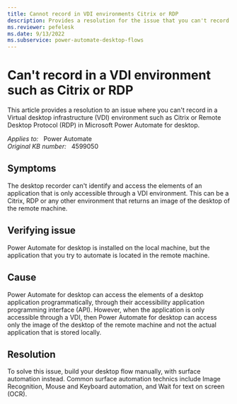 ```yaml
---
title: Cannot record in VDI environments Citrix or RDP
description: Provides a resolution for the issue that you can't record in a VDI environment such as Citrix or RDP.
ms.reviewer: pefelesk
ms.date: 9/13/2022
ms.subservice: power-automate-desktop-flows
---
```

# Can't record in a VDI environment such as Citrix or RDP

This article provides a resolution to an issue where you can't record in a Virtual desktop infrastructure (VDI) environment such as Citrix or Remote Desktop Protocol (RDP) in Microsoft Power Automate for desktop.

_Applies to:_ &nbsp; Power Automate  
_Original KB number:_ &nbsp; 4599050

## Symptoms

The desktop recorder can't identify and access the elements of an application that is only accessible through a VDI environment. This can be a Citrix, RDP or any other environment that returns an image of the desktop of the remote machine.

## Verifying issue

Power Automate for desktop is installed on the local machine, but the application that you try to automate is located in the remote machine.

## Cause

Power Automate for desktop can access the elements of a desktop application programmatically, through their accessibility application programming interface (API). However, when the application is only accessible through a VDI, then Power Automate for desktop can access only the image of the desktop of the remote machine and not the actual application that is stored locally.

## Resolution

To solve this issue, build your desktop flow manually, with surface automation instead. Common surface automation technics include Image Recognition, Mouse and Keyboard automation, and Wait for text on screen (OCR).
